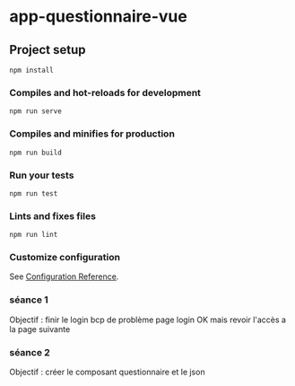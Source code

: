 # app-questionnaire-vue

## Project setup
```
npm install
```

### Compiles and hot-reloads for development
```
npm run serve
```

### Compiles and minifies for production
```
npm run build
```

### Run your tests
```
npm run test
```

### Lints and fixes files
```
npm run lint
```

### Customize configuration
See [Configuration Reference](https://cli.vuejs.org/config/).


### séance 1

Objectif : finir le login
bcp de problème
 page login OK mais revoir l'accès a la page suivante  

 ### séance 2

Objectif : créer le composant questionnaire et le json



